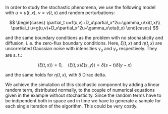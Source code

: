 In order to study the stochastic phenomena, we use the following model with $u=u(t,x)$, $v=v(t,x)$ and random perturbations:

$$
\begin{cases}
  \partial_t u=f(u,v)+D_u\partial_x^2u+\gamma_u\xi(t,x)\\
  \partial_t u=g(u,v)+D_v\partial_x^2u+\gamma_v\eta(t,x)
\end{cases}
$$

and the same boundary conditions as the problem with no stochasticity and diffusion, i. e. the zero-flux boundary conditions. Here, $\xi(t,x)$ and $\eta(t,x)$ are uncorrelated Gaussian noise with intensities $\gamma_u$ and $\gamma_v$ respectively. They are s. t.:

$$
\langle\xi(t,x)\rangle=0, \quad 
\langle\xi(t,x)\xi(s, y)\rangle=\delta(s-t)\delta(y-x)
$$

and the same holds for $\eta(t,x)$, with $\delta$ Dirac delta.

We achieve the simulation of this stochastic component by adding a linear random term, distributed normally, to the couple of numerical equations given in the example without stochasticity. Since the random terms have to be indipendent both in space and in time we have to generate a sample for each single iteration of the algorithm. This could be very costly.
